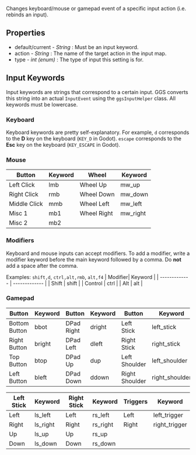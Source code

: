 Changes keyboard/mouse or gamepad event of a specific input action (i.e. rebinds an input).

## Properties
* default/current - *String* : Must be an input keyword.
* action - *String* : The name of the target action in the input map.
* type - *int (enum)* : The type of input this setting is for.

## Input Keywords
Input keywords are strings that correspond to a certain input. GGS converts this string into an actual `InputEvent` using the `ggsInputHelper` class. All keywords must be lowercase.

### Keyboard
Keyboard keywords are pretty self-explanatory. For example, `d` corresponds to the **D** key on the keyboard (`KEY_D` in Godot). `escape` corresponds to the **Esc** key on the keyboard (`KEY_ESCAPE` in Godot).

### Mouse
| Button  | Keyword | Wheel | Keyword |
| ------------- | ------------- | ------------- | ------------- |
| Left Click  | lmb | Wheel Up | mw_up |
| Right Click | rmb | Wheel Down | mw_down |
| Middle Click| mmb | Wheel Left | mw_left |
| Misc 1 | mb1 | Wheel Right | mw_right |
| Misc 2 | mb2 |

### Modifiers
Keyboard and mouse inputs can accept modifiers. To add a modifier, write a modifier keyword before the main keyword followed by a comma. Do **not** add a space after the comma.

Examples: `shift,d`, `ctrl,alt,rmb`, `alt,f4`
| Modifier| Keyword |
| ------------- | ------------- |
| Shift  | shift |
| Control  | ctrl |
| Alt  | alt |

### Gamepad
| Button        | Keyword | Button     | Keyword | Button         | Keyword        | Button | Keyword | Button   | Keyword | Button | Keyword |
| ------        | -----   | ------     | ------  | ------         | ------         | ------ | ------  | ------   | ------  | ------ | ------  |
| Bottom Button | bbot     | DPad Right | dright  | Left Stick     | left_stick     | Back   | back    | Paddle 1 | pad1    | Touch  | touch   |
| Right Button  | bright   | DPad Left  | dleft   | Right Stick    | right_stick    | Guide  | guide   | Paddle 2 | pad2    |
| Top Button    | btop     | DPad Up    | dup     | Left Shoulder  | left_shoulder  | Start  | start   | Paddle 3 | pad3    |
| Left Button   | bleft    | DPad Down  | ddown   | Right Shoulder | right_shoulder | Misc   | misc    | Paddle 4 | pad4    |

| Left Stick | Keyword  |  Right Stick | Keyword  | Triggers | Keyword       |
| ------     | ------   | ------       | ------   | ------   | ------        |
| Left       | ls_left  | Left         | rs_left  | Left     | left_trigger  |
| Right      | ls_right | Right        | rs_right | Right    | right_trigger |
| Up         | ls_up    | Up           | rs_up    |
| Down       | ls_down  | Down         | rs_down  |
